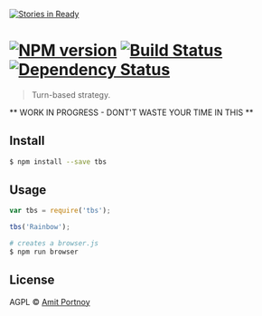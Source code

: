 [![Stories in Ready](https://badge.waffle.io/CardForest/tbs.png?label=ready&title=Ready)](https://waffle.io/CardForest/tbs)
#  [![NPM version][npm-image]][npm-url] [![Build Status][travis-image]][travis-url] [![Dependency Status][daviddm-image]][daviddm-url]

> Turn-based strategy.

** WORK IN PROGRESS - DONT'T WASTE YOUR TIME IN THIS **

## Install

```sh
$ npm install --save tbs
```


## Usage

```js
var tbs = require('tbs');

tbs('Rainbow');
```

```sh
# creates a browser.js
$ npm run browser
```


## License

AGPL © [Amit Portnoy](https://github.com/amitport)


[npm-image]: https://badge.fury.io/js/tbs.svg
[npm-url]: https://npmjs.org/package/tbs
[travis-image]: https://travis-ci.org/CardForest/tbs.svg?branch=master
[travis-url]: https://travis-ci.org/CardForest/tbs
[daviddm-image]: https://david-dm.org/CardForest/tbs.svg?theme=shields.io
[daviddm-url]: https://david-dm.org/CardForest/tbs
